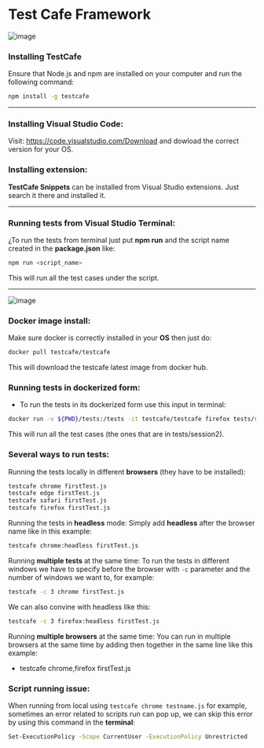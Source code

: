 # Test Cafe Framework
![image](https://user-images.githubusercontent.com/67669609/128807399-77f9c804-c5e4-4f73-ba23-e7a45d0bb759.png)

### Installing **TestCafe**
Ensure that Node.js and npm are installed on your computer and run the following command: 
```bash
npm install -g testcafe
```
--------
### Installing Visual Studio Code:
Visit: https://code.visualstudio.com/Download and dowload the correct version for your OS.

### Installing extension:
**TestCafe Snippets** can be installed from       Visual Studio extensions. Just search it there and installed it.

----
### Running tests from Visual Studio Terminal:
¿To run the tests from terminal just put **npm run** and the script name created in the **package.json** like:
```bash
npm run <script_name>
```
This will run all the test cases under the script.
    
----
![image](https://user-images.githubusercontent.com/67669609/128807943-443f7c9c-c808-4e2c-b715-b8379cc08d99.png)

### Docker image install:
Make sure docker is correctly installed in your **OS** then just do:
```bash
docker pull testcafe/testcafe
```
This will download the testcafe latest image from docker hub.

### Running tests in dockerized form:
- To run the tests in its dockerized form use this input in terminal: 
```bash
docker run -v ${PWD}/tests:/tests -it testcafe/testcafe firefox tests/session2/*.js
```
This will run all the test cases (the ones that are in tests/session2).

### Several ways to run tests:
Running the tests locally in different **browsers** (they have to be installed):
```bash
testcafe chrome firstTest.js
testcafe edge firstTest.js
testcafe safari firstTest.js
testcafe firefox firstTest.js
```
Running the tests in **headless** mode:
Simply add **headless** after the browser name like in this example:
```bash
testcafe chrome:headless firstTest.js
```
Running **multiple tests** at the same time:
To run the tests in different windows we have to specify before the browser with `-c` parameter and the number of windows we want to, for example:
```bash
testcafe -c 3 chrome firstTest.js
```
We can also convine with headless like this:
```bash
testcafe -c 3 firefox:headless firstTest.js
```
Running **multiple browsers** at the same time:
You can run in multiple browsers at the same time by adding then together in the same line like this example:
- testcafe chrome,firefox firstTest.js

### Script running issue:
When running from local using `testcafe chrome testname.js` for example, sometimes an error related to scripts run can pop up, we can skip this error by using this command in the **terminal**:
```bash
Set-ExecutionPolicy -Scope CurrentUser -ExecutionPolicy Unrestricted
```
